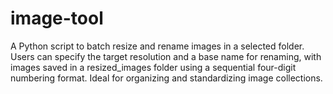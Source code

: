 # image-tool
A Python script to batch resize and rename images in a selected folder. Users can specify the target resolution and a base name for renaming, with images saved in a resized_images folder using a sequential four-digit numbering format. Ideal for organizing and standardizing image collections.
